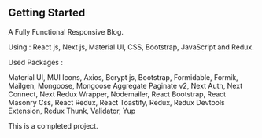 ## Getting Started

A Fully Functional Responsive Blog.

Using : React js, Next js, Material UI, CSS, Bootstrap, JavaScript and Redux.

Used Packages :

Material UI,
MUI Icons,
Axios,
Bcrypt js,
Bootstrap,
Formidable,
Formik,
Mailgen,
Mongoose,
Mongoose Aggregate Paginate v2,
Next Auth,
Next Connect,
Next Redux Wrapper,
Nodemailer,
React Bootstrap,
React Masonry Css,
React Redux,
React Toastify,
Redux,
Redux Devtools Extension,
Redux Thunk,
Validator,
Yup

This is a completed project.
